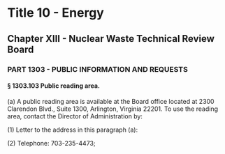 
# Title 10 - Energy
## Chapter XIII - Nuclear Waste Technical Review Board
### PART 1303 - PUBLIC INFORMATION AND REQUESTS
#### § 1303.103 Public reading area.

(a) A public reading area is available at the Board office located at 2300 Clarendon Blvd., Suite 1300, Arlington, Virginia 22201. To use the reading area, contact the Director of Administration by:

(1) Letter to the address in this paragraph (a):

(2) Telephone: 703-235-4473;
